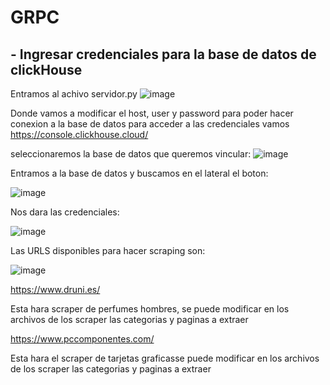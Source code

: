 # GRPC
## - Ingresar credenciales para la base de datos de clickHouse
Entramos al achivo servidor.py
![image](https://github.com/user-attachments/assets/42fc597b-70b5-47c0-9469-3d82e3592bcd)

Donde vamos a modificar el host, user y password para poder hacer conexion a la base de datos para acceder a las credenciales vamos https://console.clickhouse.cloud/ 

seleccionaremos la base de datos que queremos vincular:
![image](https://github.com/user-attachments/assets/90c421d1-f95b-4b4a-958c-d097944d62f5)

Entramos a la base de datos y buscamos en el lateral el boton:

![image](https://github.com/user-attachments/assets/471cab46-e05c-410c-bc33-717bf53ecd0e)

Nos dara las credenciales:

![image](https://github.com/user-attachments/assets/1914b705-a636-4af2-a6c2-1b316d1f4b2a)


Las URLS disponibles para hacer scraping son:

![image](https://github.com/user-attachments/assets/64581e89-e935-46c0-8645-f69ac550b691)

https://www.druni.es/

Esta hara scraper de perfumes hombres, se puede modificar en los archivos de los scraper las categorias y paginas a extraer

https://www.pccomponentes.com/

Esta hara el scraper de tarjetas graficasse puede modificar en los archivos de los scraper las categorias y paginas a extraer


